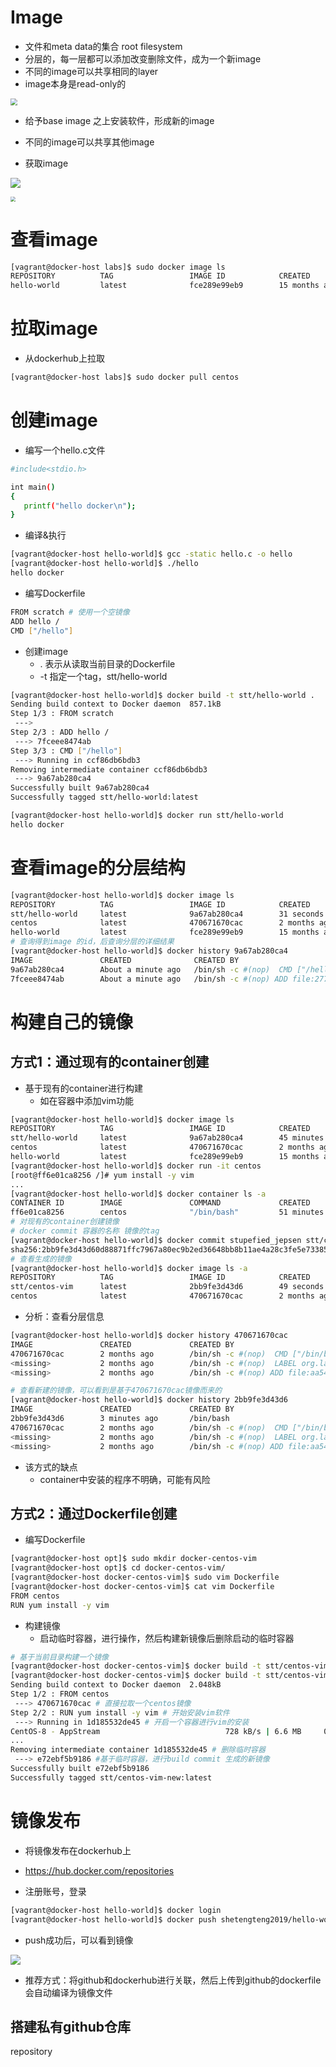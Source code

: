 # Image

- 文件和meta data的集合 root filesystem
- 分层的，每一层都可以添加改变删除文件，成为一个新image
- 不同的image可以共享相同的layer
- image本身是read-only的

<img src="img/5.png" style="zoom:67%;" /> 

- 给予base image 之上安装软件，形成新的image
- 不同的image可以共享其他image

- 获取image

![](img/6.png)

<img src="img/7.png" style="zoom: 50%;" /> 



# 查看image

```bash
[vagrant@docker-host labs]$ sudo docker image ls
REPOSITORY          TAG                 IMAGE ID            CREATED             SIZE
hello-world         latest              fce289e99eb9        15 months ago       1.84kB
```



# 拉取image

- 从dockerhub上拉取

```bash
[vagrant@docker-host labs]$ sudo docker pull centos
```



# 创建image

- 编写一个hello.c文件

```bash
#include<stdio.h>

int main()
{
   printf("hello docker\n");
}
```

- 编译&执行

```bash
[vagrant@docker-host hello-world]$ gcc -static hello.c -o hello
[vagrant@docker-host hello-world]$ ./hello
hello docker
```

- 编写Dockerfile

```bash
FROM scratch # 使用一个空镜像
ADD hello /
CMD ["/hello"]
```

- 创建image
  - . 表示从读取当前目录的Dockerfile
  - -t 指定一个tag，stt/hello-world

```bash
[vagrant@docker-host hello-world]$ docker build -t stt/hello-world .
Sending build context to Docker daemon  857.1kB
Step 1/3 : FROM scratch
 --->
Step 2/3 : ADD hello /
 ---> 7fceee8474ab
Step 3/3 : CMD ["/hello"]
 ---> Running in ccf86db6bdb3
Removing intermediate container ccf86db6bdb3
 ---> 9a67ab280ca4
Successfully built 9a67ab280ca4
Successfully tagged stt/hello-world:latest

[vagrant@docker-host hello-world]$ docker run stt/hello-world
hello docker
```



# 查看image的分层结构

```bash
[vagrant@docker-host hello-world]$ docker image ls
REPOSITORY          TAG                 IMAGE ID            CREATED             SIZE
stt/hello-world     latest              9a67ab280ca4        31 seconds ago      844kB
centos              latest              470671670cac        2 months ago        237MB
hello-world         latest              fce289e99eb9        15 months ago       1.84kB
# 查询得到image 的id，后查询分层的详细结果
[vagrant@docker-host hello-world]$ docker history 9a67ab280ca4
IMAGE               CREATED              CREATED BY                                      SIZE                COMMENT
9a67ab280ca4        About a minute ago   /bin/sh -c #(nop)  CMD ["/hello"]               0B # 第二层添加执行命令
7fceee8474ab        About a minute ago   /bin/sh -c #(nop) ADD file:277ca2e4013da55b0…   844kB # 第一层添加文件
```



# 构建自己的镜像



## 方式1：通过现有的container创建

- 基于现有的container进行构建
  - 如在容器中添加vim功能

```bash
[vagrant@docker-host hello-world]$ docker image ls
REPOSITORY          TAG                 IMAGE ID            CREATED             SIZE
stt/hello-world     latest              9a67ab280ca4        45 minutes ago      844kB
centos              latest              470671670cac        2 months ago        237MB
hello-world         latest              fce289e99eb9        15 months ago       1.84kB
[vagrant@docker-host hello-world]$ docker run -it centos
[root@ff6e01ca8256 /]# yum install -y vim
...
[vagrant@docker-host hello-world]$ docker container ls -a
CONTAINER ID        IMAGE               COMMAND             CREATED             STATUS                      PORTS               NAMES
ff6e01ca8256        centos              "/bin/bash"         51 minutes ago      Exited (0) 11 seconds ago                       stupefied_jepsen
# 对现有的container创建镜像
# docker commit 容器的名称 镜像的tag
[vagrant@docker-host hello-world]$ docker commit stupefied_jepsen stt/centos-vim
sha256:2bb9fe3d43d60d88871ffc7967a80ec9b2ed36648bb8b11ae4a28c3fe5e73385
# 查看生成的镜像
[vagrant@docker-host hello-world]$ docker image ls -a
REPOSITORY          TAG                 IMAGE ID            CREATED             SIZE
stt/centos-vim      latest              2bb9fe3d43d6        49 seconds ago      301MB
centos              latest              470671670cac        2 months ago        237MB

```

- 分析：查看分层信息

```bash
[vagrant@docker-host hello-world]$ docker history 470671670cac
IMAGE               CREATED             CREATED BY                                      SIZE                COMMENT
470671670cac        2 months ago        /bin/sh -c #(nop)  CMD ["/bin/bash"]            0B
<missing>           2 months ago        /bin/sh -c #(nop)  LABEL org.label-schema.sc…   0B
<missing>           2 months ago        /bin/sh -c #(nop) ADD file:aa54047c80ba30064…   237MB

# 查看新建的镜像，可以看到是基于470671670cac镜像而来的
[vagrant@docker-host hello-world]$ docker history 2bb9fe3d43d6
IMAGE               CREATED             CREATED BY                                      SIZE                COMMENT
2bb9fe3d43d6        3 minutes ago       /bin/bash                                       63.5MB
470671670cac        2 months ago        /bin/sh -c #(nop)  CMD ["/bin/bash"]            0B
<missing>           2 months ago        /bin/sh -c #(nop)  LABEL org.label-schema.sc…   0B
<missing>           2 months ago        /bin/sh -c #(nop) ADD file:aa54047c80ba30064…   237MB
```

- 该方式的缺点
  - container中安装的程序不明确，可能有风险



## 方式2：通过Dockerfile创建

- 编写Dockerfile

```bash
[vagrant@docker-host opt]$ sudo mkdir docker-centos-vim
[vagrant@docker-host opt]$ cd docker-centos-vim/
[vagrant@docker-host docker-centos-vim]$ sudo vim Dockerfile
[vagrant@docker-host docker-centos-vim]$ cat vim Dockerfile
FROM centos
RUN yum install -y vim
```

- 构建镜像
  - 启动临时容器，进行操作，然后构建新镜像后删除启动的临时容器

```bash
# 基于当前目录构建一个镜像
[vagrant@docker-host docker-centos-vim]$ docker build -t stt/centos-vim-new .
[vagrant@docker-host docker-centos-vim]$ docker build -t stt/centos-vim-new .
Sending build context to Docker daemon  2.048kB
Step 1/2 : FROM centos
 ---> 470671670cac # 直接拉取一个centos镜像
Step 2/2 : RUN yum install -y vim # 开始安装vim软件
 ---> Running in 1d185532de45 # 开启一个容器进行vim的安装
CentOS-8 - AppStream                            728 kB/s | 6.6 MB     00:09
...
Removing intermediate container 1d185532de45 # 删除临时容器
 ---> e72ebf5b9186 #基于临时容器，进行build commit 生成的新镜像
Successfully built e72ebf5b9186
Successfully tagged stt/centos-vim-new:latest
```



# 镜像发布

- 将镜像发布在dockerhub上

- https://hub.docker.com/repositories
- 注册账号，登录

```bash
[vagrant@docker-host hello-world]$ docker login
[vagrant@docker-host hello-world]$ docker push shetengteng2019/hello-world:latest
```

- push成功后，可以看到镜像

![](img/9.png) 

- 推荐方式：将github和dockerhub进行关联，然后上传到github的dockerfile会自动编译为镜像文件



## 搭建私有github仓库

repository